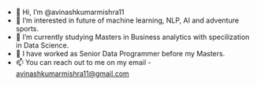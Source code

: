 - 👋 Hi, I’m @avinashkumarmishra11
- 👀 I’m interested in future of machine learning, NLP, AI and adventure sports.
- 🌱 I’m currently studying Masters in Business analytics with specilization in Data Science.
- 💞️ I have worked as Senior Data Programmer before my Masters.
- 📫 You can reach out to me on my email - avinashkumarmishra11@gmail.com

<!---
avinashkumarmishra11/avinashkumarmishra11 is a ✨ special ✨ repository because its `README.md` (this file) appears on your GitHub profile.
You can click the Preview link to take a look at your changes.
--->
